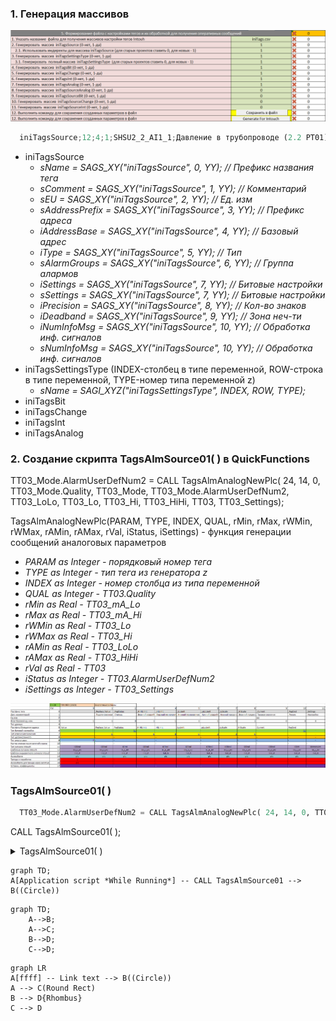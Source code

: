 ### 1. Генерация массивов
![Alt text](https://github.com/evlsb/test_md/blob/main/2.png?raw=true "Генерация массивов")
```python
  iniTagsSource;12;4;1;SHSU2_2_AI1_1;Давление в трубопроводе (2.2 PT01);МПа;/pv/::DCS2_2:AI[1,1];;28;DCS2_2;503;stdPrecisionPress;5;;0;SHSU2_2_AI1_2;Температура в трубопроводе (2.2 TT01);°С;/pv/::DCS2_2:AI[1,2];;28;DCS2_2;503;stdPrecisionTemp;5;;0;SHSU2_2_AI1_3;Температура в трубопроводе (2.2 TT02);°С;/pv/::DCS2_2:AI[1,3];;28;DCS2_2;503;stdPrecisionTemp;5;;0;SHSU2_2_AI1_6;Загазованность блока (2.2AG01);%;/pv/::DCS2_2:AI[1,6];;28;DCS2_2;503;stdPrecisionTemp;5;;0;
``` 

- iniTagsSource 
  - *sName = SAGS_XY("iniTagsSource", 0, YY);             // Префикс названия тега* 
  - *sComment = SAGS_XY("iniTagsSource", 1, YY);  // Комментарий*
  - *sEU = SAGS_XY("iniTagsSource", 2, YY);       // Ед. изм*
  - *sAddressPrefix = SAGS_XY("iniTagsSource", 3, YY);       // Префикс адреса*
  - *iAddressBase = SAGS_XY("iniTagsSource", 4, YY);       // Базовый адрес*
  - *iType = SAGS_XY("iniTagsSource", 5, YY);       // Тип*
  - *sAlarmGroups = SAGS_XY("iniTagsSource", 6, YY);       // Группа алармов*
  - *iSettings = SAGS_XY("iniTagsSource", 7, YY);       // Битовые настройки*
  - *sSettings = SAGS_XY("iniTagsSource", 7, YY);       // Битовые настройки*
  - *iPrecision = SAGS_XY("iniTagsSource", 8, YY);       // Кол-во знаков*
  - *iDeadband = SAGS_XY("iniTagsSource", 9, YY);       // Зона неч-ти*
  - *iNumInfoMsg = SAGS_XY("iniTagsSource", 10, YY);       // Обработка инф. сигналов*
  - *sNumInfoMsg = SAGS_XY("iniTagsSource", 10, YY);       // Обработка инф. сигналов*
- iniTagsSettingsType (INDEX-столбец в типе переменной, ROW-строка в типе переменной, TYPE-номер типа переменной z)
  - *sName = SAGI_XYZ("iniTagsSettingsType", INDEX, ROW, TYPE);* 
- iniTagsBit
- iniTagsChange
- iniTagsInt
- iniTagsAnalog

### 2. Создание скрипта TagsAlmSource01( ) в QuickFunctions  
  TT03_Mode.AlarmUserDefNum2 = CALL TagsAlmAnalogNewPlc( 24, 14, 0, TT03_Mode.Quality, TT03_Mode, TT03_Mode.AlarmUserDefNum2, TT03_LoLo, TT03_Lo, TT03_Hi, TT03_HiHi, TT03, TT03_Settings);
  
  TagsAlmAnalogNewPlc(PARAM, TYPE, INDEX, QUAL, rMin, rMax, rWMin, rWMax, rAMin, rAMax, rVal, iStatus, iSettings) - функция генерации сообщений аналоговых параметров
  - *PARAM as Integer - порядковый номер тега*
  - *TYPE as Integer - тип тега из генератора z*
  - *INDEX as Integer - номер столбца из типа переменной*
  - *QUAL as Integer - TT03.Quality*
  - *rMin as Real - TT03_mA_Lo*
  - *rMax as Real - TT03_mA_Hi*
  - *rWMin as Real - TT03_Lo*
  - *rWMax as Real - TT03_Hi*
  - *rAMin as Real - TT03_LoLo*
  - *rAMax as Real - TT03_HiHi*
  - *rVal as Real - TT03*
  - *iStatus as Integer - TT03.AlarmUserDefNum2*
  - *iSettings as Integer - TT03_Settings*



![Alt text](https://github.com/evlsb/test_md/blob/main/1.png?raw=true "a title")

### TagsAlmSource01( )
```python
  TT03_Mode.AlarmUserDefNum2 = CALL TagsAlmAnalogNewPlc( 24, 14, 0, TT03_Mode.Quality, TT03_Mode, TT03_Mode.AlarmUserDefNum2, TT03_LoLo, TT03_Lo, TT03_Hi, TT03_HiHi, TT03, TT03_Settings);
``` 



CALL TagsAlmSource01( );

<details>
  <summary>
    TagsAlmSource01( )
  </summary> 
  - *sName = SAGS_XY("iniTagsSource", 0, YY);             // Префикс названия тега* 
  - *sComment = SAGS_XY("iniTagsSource", 1, YY);  // Комментарий*
</details>

```mermaid
graph TD;
A[Application script *While Running*] -- CALL TagsAlmSource01 --> B((Circle))
```


```mermaid
graph TD;
    A-->B;
    A-->C;
    B-->D;
    C-->D;
```


```mermaid
graph LR
A[ffff] -- Link text --> B((Circle))
A --> C(Round Rect)
B --> D{Rhombus}
C --> D
```
